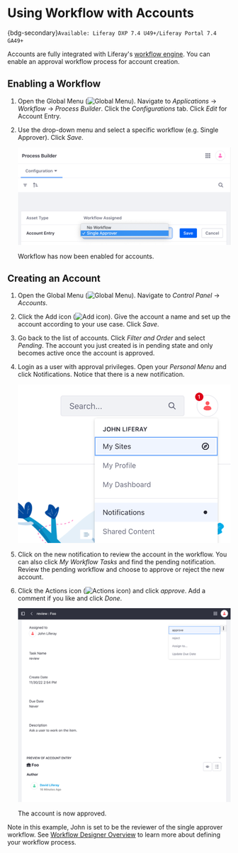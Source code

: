 # Using Workflow with Accounts

{bdg-secondary}`Available: Liferay DXP 7.4 U49+/Liferay Portal 7.4 GA49+`

Accounts are fully integrated with Liferay's [workflow engine](../../process-automation/workflow/introduction-to-workflow.md). You can enable an approval workflow process for account creation.

## Enabling a Workflow

1. Open the Global Menu (![Global Menu](../../images/icon-applications-menu.png)). Navigate to *Applications* &rarr; *Workflow* &rarr; *Process Builder*. Click the *Configurations* tab. Click *Edit* for Account Entry.

1. Use the drop-down menu and select a specific workflow (e.g. Single Approver). Click *Save*.

   ![Use the drop-down menu and select Single Approver.](./using-workflow-with-accounts/images/01.png)

   Workflow has now been enabled for accounts.

## Creating an Account

1. Open the Global Menu (![Global Menu](../../images/icon-applications-menu.png)). Navigate to *Control Panel* &rarr; *Accounts*. 

1. Click the Add icon (![Add icon](../../images/icon-add.png)). Give the account a name and set up the account according to your use case. Click *Save*.

1. Go back to the list of accounts. Click *Filter and Order* and select *Pending*. The account you just created is in pending state and only becomes active once the account is approved.

1. Login as a user with approval privileges. Open your *Personal Menu* and click Notifications. Notice that there is a new notification.

   ![Open the personal menu and see the new notification.](./using-workflow-with-accounts/images/02.png)

1. Click on the new notification to review the account in the workflow. You can also click *My Workflow Tasks* and find the pending notification. Review the pending workflow and choose to approve or reject the new account.

1. Click the Actions icon (![Actions icon](../../images/icon-actions.png)) and click *approve*. Add a comment if you like and click *Done*.

   ![Click the actions icon and click approve.](./using-workflow-with-accounts/images/03.png)

   The account is now approved.

Note in this example, John is set to be the reviewer of the single approver workflow. See [Workflow Designer Overview](../../process-automation/workflow/designing-and-managing-workflows/workflow-designer/workflow-designer-overview.md) to learn more about defining your workflow process.